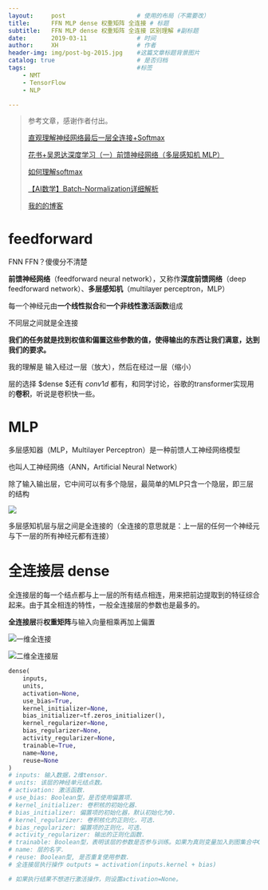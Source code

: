```yaml
---
layout:     post   				    # 使用的布局（不需要改）
title:      FFN MLP dense 权重矩阵 全连接 # 标题 
subtitle:   FFN MLP dense 权重矩阵 全连接 区别理解 #副标题
date:       2019-03-11 				# 时间
author:     XH 						# 作者
header-img: img/post-bg-2015.jpg 	#这篇文章标题背景图片
catalog: true 						# 是否归档
tags:								#标签
    - NMT
    - TensorFlow
    - NLP

---
```



> 参考文章，感谢作者付出。
>
> [直观理解神经网络最后一层全连接+Softmax](https://blog.csdn.net/blogshinelee/article/details/84826837/)
>
> [花书+吴恩达深度学习（一）前馈神经网络（多层感知机 MLP）](https://blog.csdn.net/zhq9695/article/details/84337984/)
>
> [如何理解softmax ](https://blog.csdn.net/qq_31713935/article/details/78784408/)
>
> [【AI数学】Batch-Normalization详细解析](https://blog.csdn.net/leviopku/article/details/83109422/)
>
> [我的的博客](https://xinghanzzy.github.io/)



# feedforward

FNN FFN？傻傻分不清楚 

**前馈神经网络**（feedforward neural network），又称作**深度前馈网络**（deep feedforward network）、**多层感知机**（multilayer perceptron，MLP） 

每一个神经元由**一个线性拟合**和**一个非线性激活函数**组成 

不同层之间就是全连接

**我们的任务就是找到权值和偏置这些参数的值，使得输出的东西让我们满意，达到我们的要求。** 

我的理解是 输入经过一层（放大），然后在经过一层（缩小）

层的选择 $dense $还有 $conv1d$ 都有，和同学讨论，谷歌的transformer实现用的**卷积**，听说是卷积快一些。

# MLP

多层感知器（MLP，Multilayer Perceptron）是一种前馈人工神经网络模型 

也叫人工神经网络（ANN，Artificial Neural Network） 

除了输入输出层，它中间可以有多个隐层，最简单的MLP只含一个隐层，即三层的结构 

![](https://ws1.sinaimg.cn/large/4ac7f217ly1g0zzty4jbuj207x03mwer.jpg)

多层感知机层与层之间是全连接的（全连接的意思就是：上一层的任何一个神经元与下一层的所有神经元都有连接） 



# 全连接层 dense

全连接层的每一个结点都与上一层的所有结点相连，用来把前边提取到的特征综合起来。由于其全相连的特性，一般全连接层的参数也是最多的。 

**全连接层**将**权重矩阵**与输入向量相乘再加上偏置 

![一维全连接](https://ws1.sinaimg.cn/large/4ac7f217ly1g1001xjzuqj20b00bb74v.jpg)

![二维全连接层 ](https://ws1.sinaimg.cn/large/4ac7f217ly1g10023khdej20dz0dpwfd.jpg)

```python
dense(
    inputs,
    units,
    activation=None,
    use_bias=True,
    kernel_initializer=None,
    bias_initializer=tf.zeros_initializer(),
    kernel_regularizer=None,
    bias_regularizer=None,
    activity_regularizer=None,
    trainable=True,
    name=None,
    reuse=None
)
# inputs: 输入数据，2维tensor.
# units: 该层的神经单元结点数。
# activation: 激活函数.
# use_bias: Boolean型，是否使用偏置项.
# kernel_initializer: 卷积核的初始化器.
# bias_initializer: 偏置项的初始化器，默认初始化为0.
# kernel_regularizer: 卷积核化的正则化，可选.
# bias_regularizer: 偏置项的正则化，可选.
# activity_regularizer: 输出的正则化函数.
# trainable: Boolean型，表明该层的参数是否参与训练。如果为真则变量加入到图集合中GraphKeys.TRAINABLE_VARIABLES (see tf.Variable).
# name: 层的名字.
# reuse: Boolean型, 是否重复使用参数.
# 全连接层执行操作 outputs = activation(inputs.kernel + bias)

# 如果执行结果不想进行激活操作，则设置activation=None。
```

